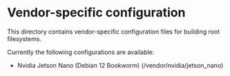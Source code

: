 Vendor-specific configuration
=============================

This directory contains vendor-specific configuration files for building root filesystems.

Currently the following configurations are available:
- Nvidia Jetson Nano (Debian 12 Bookworm) (/vendor/nvidia/jetson_nano)